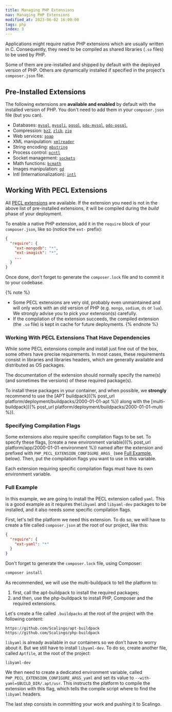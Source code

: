 ```yaml
---
title: Managing PHP Extensions
nav: Managing PHP Extensions
modified_at: 2023-06-02 16:00:00
tags: php
index: 3
---
```


Applications might require native PHP extensions which are usually written in
C. Consequently, they need to be compiled as shared libraries (`.so` files) to
be used by PHP.

Some of them are pre-installed and shipped by default with the deployed version
of PHP. Others are dynamically installed if specified in the project's
`composer.json` file.

## Pre-Installed Extensions

The following extensions are **available and enabled** by default with the
installed version of PHP. You don't need to add them in your `composer.json`
file (but you can).

* Databases: [`mysql`](https://www.php.net/manual/en/book.mysql.php),
[`mysqli`](https://www.php.net/manual/en/book.mysqli.php),
[`pgsql`](https://www.php.net/manual/en/book.pgsql.php),
[`pdo-mysql`](https://www.php.net/manual/en/ref.pdo-mysql.php),
[`pdo-pgsql`](https://www.php.net/manual/en/ref.pdo-pgsql.php),
* Compression: [`bz2`](https://www.php.net/manual/en/book.bzip2.php),
[`zlib`](https://www.php.net/manual/en/book.zlib.php),
[`zip`](https://www.php.net/manual/en/book.zip.php)
* Web services: [`soap`](https://www.php.net/manual/en/book.soap.php)
* XML manipulation: [`xmlreader`](https://www.php.net/manual/en/mbstring.installation.php)
* String encoding: [`mbstring`](https://www.php.net/manual/en/mbstring.installation.php)
* Process control: [`pcntl`](https://www.php.net/manual/en/book.pcntl.php)
* Socket management: [`sockets`](https://www.php.net/manual/en/book.sockets.php)
* Math functions: [`bcmath`](https://www.php.net/manual/book.bc.php)
* Images manipulation: [`gd`](https://www.php.net/manual/book.image.php)
* Intl (Internationalization): [`intl`](https://www.php.net/manual/book.intl.php)

## Working With PECL Extensions

All [PECL extensions](https://pecl.php.net/) are available. If the extension
you need is not in the above list of pre-installed extensions, it will be
compiled during the *build* phase of your deployment.

To enable a native PHP extension, add it in the `require` block of your
`composer.json`, like so (notice the `ext-` prefix):

```json
{
  "require": {
    "ext-mongodb": "*",
    "ext-imagick": "*",
    ...
  }
}
```

Once done, don't forget to generate the `composer.lock` file and to commit it
to your codebase.

{% note %}
- Some PECL extensions are very old, probably even unmaintained and will only
  work with an old version of PHP (e.g. `mongo`, `sodium`, `ds` or `lua`). We
  strongly advise you to pick your extension(s) carefully.
- If the compilation of the extension succeeds, the compiled extension (the
  `.so` file) is kept in cache for future deployments.
{% endnote %}

### Working With PECL Extensions That Have Dependencies

While some PECL extensions compile and install just fine out of the box, some
others have precise requirements. In most cases, these requirements consist in
libraries and libraries headers, which are generally available and distributed
as OS packages.

The documentation of the extension should normally specify the name(s) (and
sometimes the versions) of these required package(s).

To install these packages in your container, and when possible, we **strongly**
recommend to use the
[APT buildpack]({% post_url platform/deployment/buildpacks/2000-01-01-apt %})
along with the
[multi-buildpack]({% post_url platform/deployment/buildpacks/2000-01-01-multi %}).

### Specifying Compilation Flags

Some extensions also require specific compilation flags to be set. To specify
these flags, [create a new environment variable]({% post_url platform/app/2000-01-01-environment %})
named after the extension and prefixed with
`PHP_PECL_EXTENSION_CONFIGURE_ARGS_` (see [Full Example](#full-example), below).
Then, put the compilation flags you want to use in this variable.

Each extension requiring specific compilation flags must have its own
environment variable.

### Full Example

In this example, we are going to install the PECL extension called `yaml`. This
is a good example as it requires the`libyaml` and `libyaml-dev` packages to be
installed, and it also needs some specific compilation flags.

First, let's tell the platform we need this extension. To do so, we will have
to create a file called `composer.json` at the root of our project, like this:

```json
{
  "require": {
    "ext-yaml": "*"
  }
}
```

Don't forget to generate the `composer.lock` file, using Composer:

```bash
composer install
```

As recommended, we will use the multi-buildpack to tell the platform to:

1. first, call the apt-buildpack to install the required packages;
2. and then, use the php-buildpack to install PHP, Composer and the required
   extensions.

Let's create a file called `.buildpacks` at the root of the project with the
following content:

```
https://github.com/Scalingo/apt-buildpack
https://github.com/Scalingo/php-buildpack
```

`libyaml` is already available in our containers so we don't have to worry
about it. But we still have to install `libyaml-dev`. To do so, create another
file, called `Aptfile`, at the root of the project:

```
libyaml-dev
```

We then need to create a dedicated environment variable, called
`PHP_PECL_EXTENSION_CONFIGURE_ARGS_yaml` and set its value to
`--with-yaml=$BUILD_DIR/.apt/usr`. This instructs the platform to compile the
extension with this flag, which tells the compile script where to find the
`libyaml` headers.

The last step consists in committing your work and pushing it to Scalingo.
